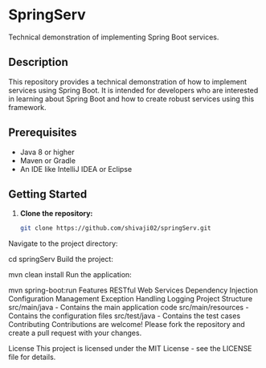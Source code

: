 # SpringServ

Technical demonstration of implementing Spring Boot services.

## Description

This repository provides a technical demonstration of how to implement services using Spring Boot. It is intended for developers who are interested in learning about Spring Boot and how to create robust services using this framework.

## Prerequisites

- Java 8 or higher
- Maven or Gradle
- An IDE like IntelliJ IDEA or Eclipse

## Getting Started

1. **Clone the repository:**
   ```sh
   git clone https://github.com/shivaji02/springServ.git
Navigate to the project directory:

cd springServ
Build the project:

mvn clean install
Run the application:

mvn spring-boot:run
Features
RESTful Web Services
Dependency Injection
Configuration Management
Exception Handling
Logging
Project Structure
src/main/java - Contains the main application code
src/main/resources - Contains the configuration files
src/test/java - Contains the test cases
Contributing
Contributions are welcome! Please fork the repository and create a pull request with your changes.

License
This project is licensed under the MIT License - see the LICENSE file for details.

